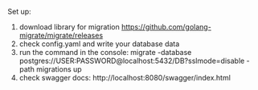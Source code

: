 Set up:
1) download library for migration https://github.com/golang-migrate/migrate/releases
2) check config.yaml and write your database data
3) run the command in the console:
  migrate -database postgres://USER:PASSWORD@localhost:5432/DB?sslmode=disable -path migrations up
4) check swagger docs:
  http://localhost:8080/swagger/index.html
